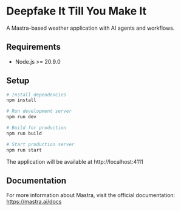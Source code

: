 # Deepfake It Till You Make It

A Mastra-based weather application with AI agents and workflows.

## Requirements

- Node.js >= 20.9.0

## Setup

```bash
# Install dependencies
npm install

# Run development server
npm run dev

# Build for production
npm run build

# Start production server
npm run start
```

The application will be available at http://localhost:4111

## Documentation

For more information about Mastra, visit the official documentation: https://mastra.ai/docs